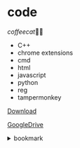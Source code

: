 # code
*coffeecat*🥳🎉

* C++
* chrome extensions
* cmd
* html
* javascript
* python
* reg
* tampermonkey

[Download](https://codeload.github.com/coffeecat123/code/zip/refs/heads/main)

[GoogleDrive](https://drive.google.com/drive/folders/1Hfx5Vy1fGsqtNIe9K2WrxYeAEmNy7sBE?usp=sharing)

<details><summary>bookmark</summary>

```js
javascript:(function() {
    alert("coffeecat");
})();
```
</details>
